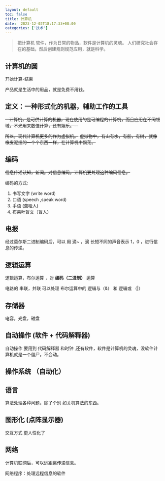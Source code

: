 ```yaml
---
layout: default
toc: false
title: 计算机
date:  2023-12-02T18:17:33+08:00
categories: ['技术']
---
```



> 把计算机 软件，作为日常的物品，软件是计算机的灵魂。
人们研究社会存在的基础，然后创建规则规范应用，就是科学。

## 计算机的圆

开始计算-结束

产品就是生活中的用品，就是免费不用钱。

## 定义：一种形式化的机器，辅助工作的工具

~~--计算机，是可供计算的机器，现在使用的是可编程的计算机，而且应用在不同领域，不光用来数值计算，还有娱乐。--~~

~~所以，现代计算机更多的作为虚拟机。~~
~~虚拟物中，有山有水，有船，有树，就像橡皮泥捏的一个个东西一样，在计算机中飘荡。~~

## 编码

~~信息传递认知，新闻。对信息编码，计算机要处理这种编码信息。~~

编码的方式:
1. 书写文字 (write word)
2. 口语 (speech ,speak word)
3. 手语 (聋哑人)
4. 布莱叶盲文（盲人）

## 电报

经过莫尔斯二进制编码后，可以 用 滴~ ，滴 长短不同的声音表示 1，0 ，进行信息的传递。


## 逻辑运算 

逻辑运算，布尔运算 ，对 **编码（二进制）** 运算 

电路的 串联，并联 可以处理 布尔运算中的  逻辑与（&） 和 逻辑或 （|） 

## 存储器

电容，光盘，磁盘

## 自动操作 (软件 + 代码解释器)

自动操作 要用到 代码解释器 和时钟 ,还有软件，软件是计算机的灵魂，没软件计算机就是一个僵尸，不会动。

## 操作系统 （自动化）

## 语言

算法处理各种问题，除了个别 如关机算法的东西。


## 图形化 (点阵显示器)

交互方式 更人性化了

## 网络

计算机联网后，可以远距离传递信息。

网络程序：处理远程信息的软件
